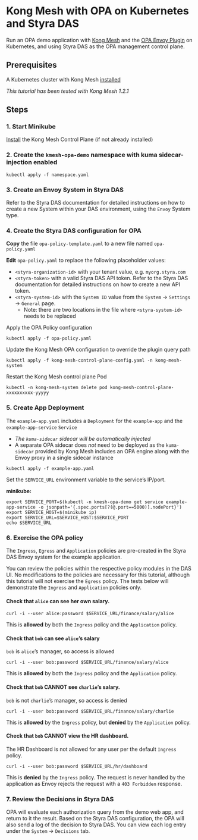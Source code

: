 # Kong Mesh with OPA on Kubernetes and Styra DAS

Run an OPA demo application with [Kong Mesh](https://docs.konghq.com/mesh/) and the [OPA Envoy Plugin](https://github.com/open-policy-agent/opa-envoy-plugin) on Kubernetes, and using Styra DAS as the OPA management control plane.

## Prerequisites

A Kubernetes cluster with Kong Mesh [installed](https://docs.konghq.com/mesh/1.2.x/installation/kubernetes/)

_This tutorial has been tested with Kong Mesh 1.2.1_

## Steps

### 1. Start Minikube

[Install](https://docs.konghq.com/mesh/1.2.x/installation/kubernetes/) the Kong Mesh Control Plane (if not already installed)

### 2. Create the `kmesh-opa-demo` namespace with kuma sidecar-injection enabled

```
kubectl apply -f namespace.yaml
```

### 3. Create an Envoy System in Styra DAS

Refer to the Styra DAS documentation for detailed instructions on how to create a new System within your DAS environment, using the `Envoy` System type.

### 4. Create the Styra DAS configuration for OPA

**Copy** the file `opa-policy-template.yaml` to a new file named `opa-policy.yaml`

**Edit** `opa-policy.yaml` to replace the following placeholder values:
* `<styra-organization-id>` with your tenant value, e.g. `myorg.styra.com`
* `<styra-token>` with a valid Styra DAS API token. Refer to the Styra DAS documentation for detailed instructions on how to create a new API token.
* `<styra-system-id>` with the `System ID` value from the `System` -> `Settings` -> `General` page.
    * Note: there are two locations in the file where `<styra-system-id>` needs to be replaced

Apply the OPA Policy configuration
```
kubectl apply -f opa-policy.yaml
```

Update the Kong Mesh OPA configuration to override the plugin query path
```
kubectl apply -f kong-mesh-control-plane-config.yaml -n kong-mesh-system
```

Restart the Kong Mesh control plane Pod
```
kubectl -n kong-mesh-system delete pod kong-mesh-control-plane-xxxxxxxxxx-yyyyy
```

### 5. Create App Deployment

The `example-app.yaml` includes a `Deployment` for the `example-app` and the `example-app-service` `Service`
* _The `kuma-sidecar` sidecar will be automatically injected_
* A separate OPA sidecar does _not_ need to be deployed as the `kuma-sidecar` provided by Kong Mesh includes an OPA engine along with the Envoy proxy in a single sidecar instance

```
kubectl apply -f example-app.yaml
```

Set the `SERVICE_URL` environment variable to the service’s IP/port.

**minikube:**
```
export SERVICE_PORT=$(kubectl -n kmesh-opa-demo get service example-app-service -o jsonpath='{.spec.ports[?(@.port==5000)].nodePort}')
export SERVICE_HOST=$(minikube ip)
export SERVICE_URL=$SERVICE_HOST:$SERVICE_PORT
echo $SERVICE_URL
```

### 6. Exercise the OPA policy

The `Ingress`, `Egress` and `Application` policies are pre-created in the Styra DAS Envoy system for the example application.

You can review the policies within the respective policy modules in the DAS UI. No modifications to the policies are necessary for this tutorial, although this tutorial will not exercise the `Egress` policy.  The tests below will demonstrate the `Ingress` and `Application` policies only.

#### Check that `alice` can see her own salary.

```
curl -i --user alice:password $SERVICE_URL/finance/salary/alice
```

This is **allowed** by both the `Ingress` policy and the `Application` policy.

#### Check that `bob` can see `alice`’s salary
`bob` is `alice`’s manager, so access is allowed

```
curl -i --user bob:password $SERVICE_URL/finance/salary/alice
```

This is **allowed** by both the `Ingress` policy and the `Application` policy.

#### Check that `bob` CANNOT see `charlie`’s salary.
`bob` is not `charlie`’s manager, so access is denied

```
curl -i --user bob:password $SERVICE_URL/finance/salary/charlie
```

This is **allowed** by the `Ingress` policy, but **denied** by the `Application` policy.

#### Check that `bob` CANNOT view the HR dashboard.
The HR Dashboard is not allowed for any user per the default `Ingress` policy.

```
curl -i --user bob:password $SERVICE_URL/hr/dashboard
```

This is **denied** by the `Ingress` policy.  The request is never handled by the application as Envoy rejects the request with a `403 Forbidden` response.

### 7. Review the Decisions in Styra DAS

OPA will evaluate each authorization query from the demo web app, and return to it the result. Based on the Styra DAS configuration, the OPA will also send a log of the decision to Styra DAS. You can view each log entry under the `System` -> `Decisions` tab.
